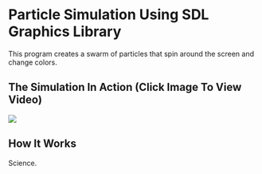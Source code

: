
# Particle Simulation Using SDL Graphics Library

This program creates a swarm of particles that spin around the screen and change colors.

<h2>The Simulation In Action (Click Image To View Video)</h2>
<p align="left">
  <a href="https://youtu.be/6jXk6qDlttA"><img src="https://s29.postimg.org/daaszf7hz/Screen_Shot_2017_01_16_at_10_10_33_AM.png"/></a>
</p>

<h2>How It Works</h2>
Science.
